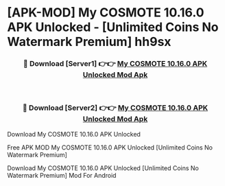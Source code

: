 # [APK-MOD] My COSMOTE 10.16.0 APK Unlocked - [Unlimited Coins No Watermark Premium] hh9sx



<div align="center">
<h3>🔴 Download [Server1] 👉👉 <a href="https://momento.my/?title=My_COSMOTE_10.16.0_APK_Unlocked">My COSMOTE 10.16.0 APK Unlocked Mod Apk</a></h3><br>

<h3>🔴 Download [Server2] 👉👉 <a href="https://momento.my/?title=My_COSMOTE_10.16.0_APK_Unlocked">My COSMOTE 10.16.0 APK Unlocked Mod Apk</a></h3>
</div>



Download My COSMOTE 10.16.0 APK Unlocked 

Free APK MOD My COSMOTE 10.16.0 APK Unlocked [Unlimited Coins No Watermark Premium]

Download My COSMOTE 10.16.0 APK Unlocked [Unlimited Coins No Watermark Premium] Mod For Android
